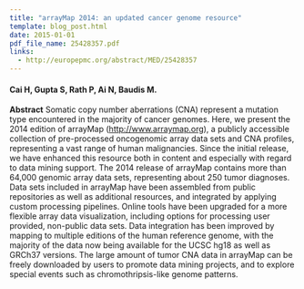 ```yaml
---
title: "arrayMap 2014: an updated cancer genome resource"
template: blog_post.html 
date: 2015-01-01
pdf_file_name: 25428357.pdf
links:
  - http://europepmc.org/abstract/MED/25428357
---
```


#### Cai H, Gupta S, Rath P, Ai N, Baudis M.

**Abstract** Somatic copy number aberrations (CNA) represent a mutation type encountered in the majority of cancer genomes. Here, we present the 2014 edition of arrayMap (http://www.arraymap.org), a publicly accessible collection of pre-processed oncogenomic array data sets and CNA profiles, representing a vast range of human malignancies. Since the initial release, we have enhanced this resource both in content and especially with regard to data mining support. The 2014 release of arrayMap contains more than 64,000 genomic array data sets, representing about 250 tumor diagnoses. Data sets included in arrayMap have been assembled from public repositories as well as additional resources, and integrated by applying custom processing pipelines. Online tools have been upgraded for a more flexible array data visualization, including options for processing user provided, non-public data sets. Data integration has been improved by mapping to multiple editions of the human reference genome, with the majority of the data now being available for the UCSC hg18 as well as GRCh37 versions. The large amount of tumor CNA data in arrayMap can be freely downloaded by users to promote data mining projects, and to explore special events such as chromothripsis-like genome patterns.


